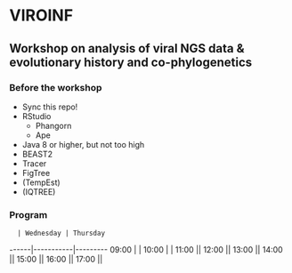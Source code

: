 # VIROINF

## Workshop on analysis of viral NGS data & evolutionary history and co-phylogenetics

### Before the workshop

- Sync this repo!
- RStudio
	- Phangorn
	- Ape
- Java 8 or higher, but not too high
- BEAST2
- Tracer
- FigTree
- (TempEst)
- (IQTREE)


### Program

      | Wednesday | Thursday
------|-----------|---------
09:00 |           |
10:00 |           |
11:00 ||
12:00 ||
13:00 ||
14:00 ||
15:00 ||
16:00 ||
17:00 ||

